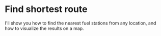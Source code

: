 # Find shortest route

I'll show you how to find the nearest fuel stations from any location, and how to visualize the results on a map.

